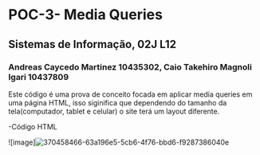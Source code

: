 # POC-3- Media Queries
## Sistemas de Informação, 02J L12
### Andreas Caycedo Martinez 10435302, Caio Takehiro Magnoli Igari 10437809
Este código é uma prova de conceito focada em aplicar media queries em uma página HTML, isso siginifica que dependendo do tamanho da tela(computador, tablet e celular) o site terá um layout diferente.

-Código HTML

![image]![370458466-63a196e5-5cb6-4f76-bbd6-f9287386040e](https://github.com/user-attachments/assets/bf879be9-4a33-4633-8de2-3acbf358bae2)
